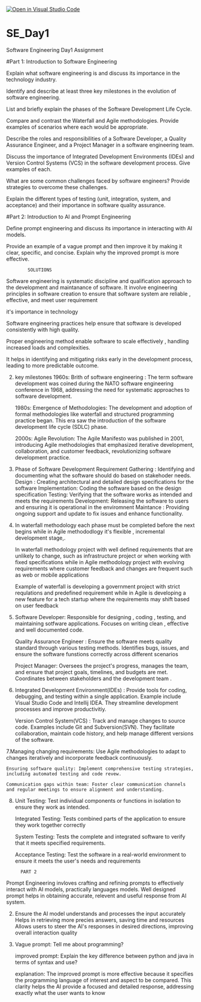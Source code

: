 [![Open in Visual Studio Code](https://classroom.github.com/assets/open-in-vscode-2e0aaae1b6195c2367325f4f02e2d04e9abb55f0b24a779b69b11b9e10269abc.svg)](https://classroom.github.com/online_ide?assignment_repo_id=15587130&assignment_repo_type=AssignmentRepo)
# SE_Day1
Software Engineering Day1 Assignment

#Part 1: Introduction to Software Engineering

Explain what software engineering is and discuss its importance in the technology industry.


Identify and describe at least three key milestones in the evolution of software engineering.


List and briefly explain the phases of the Software Development Life Cycle.


Compare and contrast the Waterfall and Agile methodologies. Provide examples of scenarios where each would be appropriate.


Describe the roles and responsibilities of a Software Developer, a Quality Assurance Engineer, and a Project Manager in a software engineering team.


Discuss the importance of Integrated Development Environments (IDEs) and Version Control Systems (VCS) in the software development process. Give examples of each.


What are some common challenges faced by software engineers? Provide strategies to overcome these challenges.


Explain the different types of testing (unit, integration, system, and acceptance) and their importance in software quality assurance.


#Part 2: Introduction to AI and Prompt Engineering


Define prompt engineering and discuss its importance in interacting with AI models.


Provide an example of a vague prompt and then improve it by making it clear, specific, and concise. Explain why the improved prompt is more effective.



            SOLUTIONS
 Software engineering is systematic discipline and qualification approach to the development and maintanance of software. It involve engineering principles in software creation to ensure that software system are reliable , effective, and meet user requirement      

 it's importance in technology

Software engineering practices help ensure that software is developed consistently with high quality.

Proper engineering method enable software to scale effectively , handling increased loads and complexities.

It helps in identifying and mitigating risks early in the development process, leading to more predictable outcome.

2. key milestones
   1960s: Brith of software engineering : The term software development was coined during the NATO software engineering conference in 1968, addressing the need for systematic approaches to software development.

   1980s: Emergence of Methodologies: The development and adoption of formal methodologies like waterfall and structured programming practice began. This era saw the introduction of the software development life cycle (SDLC) phase.

   2000s: Agile Revolution: The Agile Manifesto was published in 2001, introducing Agile methodologies that emphasized iterative development, collaboration, and customer feedback, revolutionizing software development practice. 
   
3. Phase of Software Development
   Requirement Gathering : Identifying and documenting what the software should do based on stakehoder needs.
   Design : Creating architectural and detailed design specifications for the software
   Implementation: Coding the software based on the design specification
   Testing: Verifying that the software works as intended and meets the requirements
   Development: Releasing the software to users and ensuring it is operational in the enviromnent
   Maintance : Providing ongoing support and update to fix issues and enhance functionality.
            
            
4. In waterfall methodology each phase must be completed before the next begins while in Agile methododlogy it's flexible , incremental development stage,.

   In waterfall methodology project with well defined requirements that are unlikely to change, such as infrastructure project or when working with fixed specifications while in Agile methodology project with evolving requirements where customer feedback and changes are frequent such as web or mobile applications

   Example of waterfall is developing a government project with strict requlations and predefined requirement while in Agile is developing a new feature for a tech startup where the requirements may shift based on user feedback

5. Software Developer: Responsible for designing , coding , testing, and maintaining sotfware applications. Focuses on writing clean , effective and well documented code.

   Quality Assurance Engineer : Ensure the software meets quality standard through various testing methods. Identifies bugs, issues, and ensure the software funstions correctly across different scenarios

   Project Manager: Oversees the project's progress, manages the team, and ensure that project goals, timelines, and budgets are met. Coordinates between stakeholders and the development team .

6. Integrated Development Environment(IDEs) : Provide tools for coding, debugging, and testing within a single application. Example include Visual Studio Code and Intellij IDEA. They streamline development processes and improve productivitiy.

   Version Control System(VCS) : Track and manage changes to source code. Examples include Git and Subversion(SVN). They facilitate collaboration, maintain code history, and help manage different versions of the software.

7.Managing changing requirements: Use Agile methodologies to adapt to changes iteratively and incorporate feedback continuously. 

    Ensuring software quality: Implement comprehensive testing strategies, including automated testing and code revew.

    Communication gaps within team: Foster clear communication channels and regular meetings to ensure alignment and understanding.

8. Unit Testing: Test individual components or functions in isolation to ensure they work as intended.
   
   Integrated Testing: Tests combined parts of the application to ensure they work together correctly

   System Testing: Tests the complete and integrated software to verify that it meets specified requirements.

   Acceptance Testing: Test the software in a real-world environment to ensure it meets the user's needs and requirements

         PART 2

Prompt Engineering invloves crafting and refining prompts to effectively interact with AI models, practically languages models. Well designed prompt helps in obtaining accurate, relevent and useful response from AI system.

2. Ensure the AI model understands and processes the input accurately
   Helps in retrieving more precies answers, saving time and resources
   Allows users to steer the AI's responses in desired directions, improving overall interaction quality

3. Vague prompt: Tell me about programming?

   improved prompt: Explain the key difference between python and java in terms of syntax and use?

   explanation: The improved prompt is more effective because it specifies the programming language of interest and aspect to be compared. This clarity helps the AI provide a focused and detailed response, addressing exactly what the user wants to know
   
   
   
